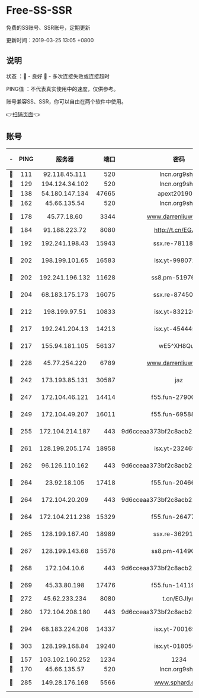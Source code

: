 # Free-SS-SSR

免费的SS账号、SSR账号，定期更新

更新时间：2019-03-25 13:05 +0800

## 说明

状态     ：🙂 - 良好 🙁 - 多次连接失败或连接超时

PING值   ：不代表真实使用中的速度，仅供参考。

账号兼容SS、SSR，你可以自由在两个软件中使用。

👉[扫码页面](https://liesauer.github.io/Free-SS-SSR/)👈

## 账号

|-|PING|服务器|端口|密码|加密方式|区域|
|:----:|:----:|:-----:|-----:|:----:|:----:|:----:|
|🙂|111|92.118.45.111|520|lncn.org9shj2|rc4|GR|
|🙂|129|194.124.34.102|520|lncn.org9shj2|rc4|JP|
|🙂|138|54.180.147.134|47665|apext2019001|chacha20|KR|
|🙂|162|45.66.135.54|520|lncn.org9shj2|rc4|US|
|🙂|178|45.77.18.60|3344|www.darrenliuwei.com|aes-256-cfb|JP|
|🙂|184|91.188.223.72|8080|http://t.cn/EGJIyrl|rc4-md5|RU|
|🙂|192|192.241.198.43|15943|ssx.re-78118439|aes-256-cfb|US|
|🙂|202|198.199.101.65|16583|isx.yt-99807237|aes-256-cfb|US|
|🙂|202|192.241.196.132|11628|ss8.pm-51976086|aes-256-cfb|US|
|🙂|204|68.183.175.173|16075|ssx.re-87450800|aes-256-cfb|US|
|🙂|212|198.199.97.51|10833|isx.yt-83212051|aes-256-cfb|US|
|🙂|217|192.241.204.13|14213|isx.yt-45444530|aes-256-cfb|US|
|🙂|217|155.94.181.105|56137|wE5^XH8Quw|aes-256-cfb|US|
|🙂|228|45.77.254.220|6789|www.darrenliuwei.com|aes-256-cfb|SG|
|🙂|242|173.193.85.131|30587|jaz|aes-256-cfb|US|
|🙂|247|172.104.46.121|14414|f55.fun-27900052|aes-256-cfb|SG|
|🙂|249|172.104.49.207|16011|f55.fun-69588611|aes-256-cfb|SG|
|🙂|255|172.104.214.187|443|9d6cceaa373bf2c8acb22e60b6a58be6|aes-256-cfb|US|
|🙂|261|128.199.205.174|18958|isx.yt-23246938|aes-256-cfb|SG|
|🙂|262|96.126.110.162|443|9d6cceaa373bf2c8acb22e60b6a58be6|aes-256-cfb|US|
|🙂|264|23.92.18.105|17418|f55.fun-20466360|aes-256-cfb|US|
|🙂|264|172.104.20.209|443|9d6cceaa373bf2c8acb22e60b6a58be6|aes-256-cfb|US|
|🙂|264|172.104.211.238|15329|f55.fun-26477830|aes-256-cfb|US|
|🙂|265|128.199.167.40|18989|ssx.re-36291667|aes-256-cfb|SG|
|🙂|267|128.199.143.68|15578|ss8.pm-41490223|aes-256-cfb|SG|
|🙂|268|172.104.10.6|443|9d6cceaa373bf2c8acb22e60b6a58be6|aes-256-cfb|US|
|🙂|269|45.33.80.198|17476|f55.fun-14119354|aes-256-cfb|US|
|🙂|272|45.62.233.234|8080|t.cn/EGJIyrl|rc4-md5|CA|
|🙂|280|172.104.208.180|443|9d6cceaa373bf2c8acb22e60b6a58be6|aes-256-cfb|US|
|🙂|294|68.183.224.206|14337|isx.yt-70016969|aes-256-cfb|SG|
|🙂|303|128.199.168.84|19240|isx.yt-01805648|aes-256-cfb|SG|
|🙂|157|103.102.160.252|1234|1234|rc4-md5|JP|
|🙂|170|45.66.135.57|520|lncn.org9shj2|rc4|US|
|🙂|285|149.28.176.168|5566|www.sphard.com|aes-256-cfb|AU|
